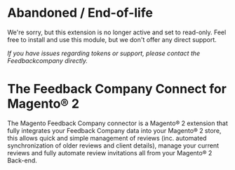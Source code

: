 # Abandoned / End-of-life
We're sorry, but this extension is no longer active and set to read-only. 
Feel free to install and use this module, but we don't offer any direct support. 

*If you have issues regarding tokens or support, please contact the Feedbackcompany directly.* 

# The Feedback Company Connect for Magento® 2

The Magento Feedback Company connector is a Magento® 2 extension that fully integrates your Feedback Company data into your Magento® 2 store, this allows quick and simple management of reviews (inc. automated synchronization of older reviews and client details), manage your current reviews and fully automate review invitations all from your Magento® 2 Back-end.
